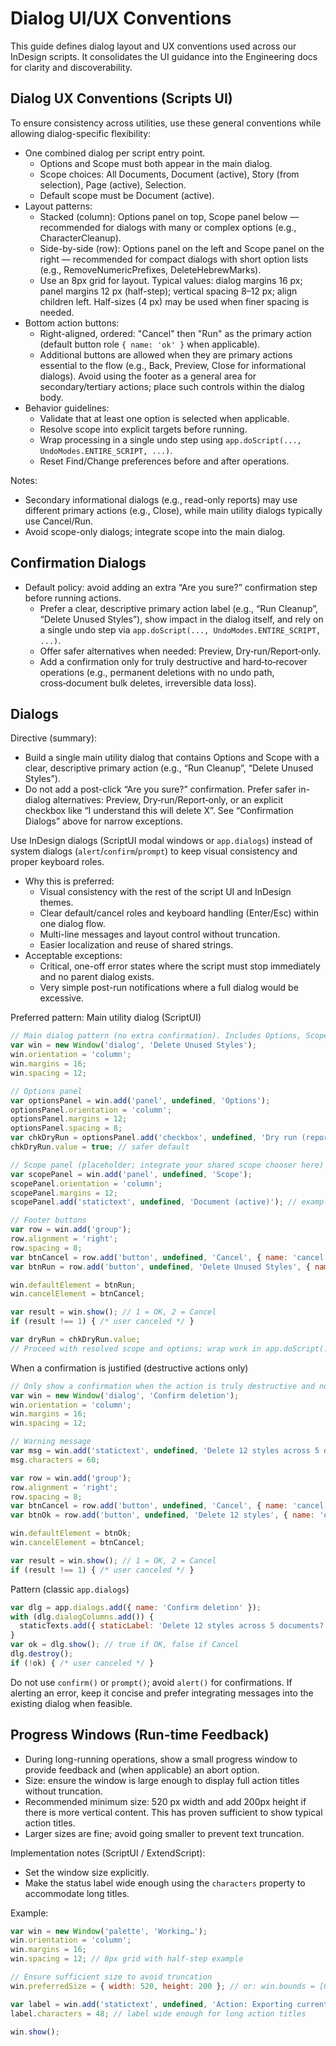 # Dialog UI/UX Conventions

This guide defines dialog layout and UX conventions used across our InDesign scripts. It consolidates the UI guidance into the Engineering docs for clarity and discoverability.

## Dialog UX Conventions (Scripts UI)

To ensure consistency across utilities, use these general conventions while allowing dialog-specific flexibility:

- One combined dialog per script entry point.
  - Options and Scope must both appear in the main dialog.
  - Scope choices: All Documents, Document (active), Story (from selection), Page (active), Selection.
  - Default scope must be Document (active).
- Layout patterns:
  - Stacked (column): Options panel on top, Scope panel below — recommended for dialogs with many or complex options (e.g., CharacterCleanup).
  - Side-by-side (row): Options panel on the left and Scope panel on the right — recommended for compact dialogs with short option lists (e.g., RemoveNumericPrefixes, DeleteHebrewMarks).
  - Use an 8px grid for layout. Typical values: dialog margins 16 px; panel margins 12 px (half-step); vertical spacing 8–12 px; align children left. Half-sizes (4 px) may be used when finer spacing is needed.
- Bottom action buttons:
  - Right-aligned, ordered: "Cancel" then "Run" as the primary action (default button role `{ name: 'ok' }` when applicable).
  - Additional buttons are allowed when they are primary actions essential to the flow (e.g., Back, Preview, Close for informational dialogs). Avoid using the footer as a general area for secondary/tertiary actions; place such controls within the dialog body.
- Behavior guidelines:
  - Validate that at least one option is selected when applicable.
  - Resolve scope into explicit targets before running.
  - Wrap processing in a single undo step using `app.doScript(..., UndoModes.ENTIRE_SCRIPT, ...)`.
  - Reset Find/Change preferences before and after operations.

Notes:
- Secondary informational dialogs (e.g., read-only reports) may use different primary actions (e.g., Close), while main utility dialogs typically use Cancel/Run.
- Avoid scope-only dialogs; integrate scope into the main dialog.

## Confirmation Dialogs

- Default policy: avoid adding an extra “Are you sure?” confirmation step before running actions.
    - Prefer a clear, descriptive primary action label (e.g., “Run Cleanup”, “Delete Unused Styles”), show impact in the dialog itself, and rely on a single undo step via `app.doScript(..., UndoModes.ENTIRE_SCRIPT, ...)`.
    - Offer safer alternatives when needed: Preview, Dry‑run/Report‑only.
    - Add a confirmation only for truly destructive and hard‑to‑recover operations (e.g., permanent deletions with no undo path, cross‑document bulk deletes, irreversible data loss).

## Dialogs

Directive (summary):
- Build a single main utility dialog that contains Options and Scope with a clear, descriptive primary action (e.g., “Run Cleanup”, “Delete Unused Styles”).
- Do not add a post-click “Are you sure?” confirmation. Prefer safer in-dialog alternatives: Preview, Dry‑run/Report‑only, or an explicit checkbox like “I understand this will delete X”. See “Confirmation Dialogs” above for narrow exceptions.

Use InDesign dialogs (ScriptUI modal windows or `app.dialogs`) instead of system dialogs (`alert`/`confirm`/`prompt`) to keep visual consistency and proper keyboard roles.
- Why this is preferred:
  - Visual consistency with the rest of the script UI and InDesign themes.
  - Clear default/cancel roles and keyboard handling (Enter/Esc) within one dialog flow.
  - Multi-line messages and layout control without truncation.
  - Easier localization and reuse of shared strings.
- Acceptable exceptions:
  - Critical, one-off error states where the script must stop immediately and no parent dialog exists.
  - Very simple post-run notifications where a full dialog would be excessive.

Preferred pattern: Main utility dialog (ScriptUI)

```jsx
// Main dialog pattern (no extra confirmation). Includes Options, Scope, and Dry‑run.
var win = new Window('dialog', 'Delete Unused Styles');
win.orientation = 'column';
win.margins = 16;
win.spacing = 12;

// Options panel
var optionsPanel = win.add('panel', undefined, 'Options');
optionsPanel.orientation = 'column';
optionsPanel.margins = 12;
optionsPanel.spacing = 8;
var chkDryRun = optionsPanel.add('checkbox', undefined, 'Dry run (report only)');
chkDryRun.value = true; // safer default

// Scope panel (placeholder; integrate your shared scope chooser here)
var scopePanel = win.add('panel', undefined, 'Scope');
scopePanel.orientation = 'column';
scopePanel.margins = 12;
scopePanel.add('statictext', undefined, 'Document (active)'); // example default

// Footer buttons
var row = win.add('group');
row.alignment = 'right';
row.spacing = 8;
var btnCancel = row.add('button', undefined, 'Cancel', { name: 'cancel' });
var btnRun = row.add('button', undefined, 'Delete Unused Styles', { name: 'ok' });

win.defaultElement = btnRun;
win.cancelElement = btnCancel;

var result = win.show(); // 1 = OK, 2 = Cancel
if (result !== 1) { /* user canceled */ }

var dryRun = chkDryRun.value;
// Proceed with resolved scope and options; wrap work in app.doScript(..., UndoModes.ENTIRE_SCRIPT, ...)
```

When a confirmation is justified (destructive actions only)

```jsx
// Only show a confirmation when the action is truly destructive and not easily undoable.
var win = new Window('dialog', 'Confirm deletion');
win.orientation = 'column';
win.margins = 16;
win.spacing = 12;

// Warning message
var msg = win.add('statictext', undefined, 'Delete 12 styles across 5 documents? This cannot be undone.');
msg.characters = 60;

var row = win.add('group');
row.alignment = 'right';
row.spacing = 8;
var btnCancel = row.add('button', undefined, 'Cancel', { name: 'cancel' });
var btnOk = row.add('button', undefined, 'Delete 12 styles', { name: 'ok' }); // explicit, descriptive label

win.defaultElement = btnOk;
win.cancelElement = btnCancel;

var result = win.show(); // 1 = OK, 2 = Cancel
if (result !== 1) { /* user canceled */ }
```

Pattern (classic `app.dialogs`)

```jsx
var dlg = app.dialogs.add({ name: 'Confirm deletion' });
with (dlg.dialogColumns.add()) {
  staticTexts.add({ staticLabel: 'Delete 12 styles across 5 documents? This cannot be undone.' });
}
var ok = dlg.show(); // true if OK, false if Cancel
dlg.destroy();
if (!ok) { /* user canceled */ }
```

Do not use `confirm()` or `prompt()`; avoid `alert()` for confirmations. If alerting an error, keep it concise and prefer integrating messages into the existing dialog when feasible.

## Progress Windows (Run-time Feedback)

- During long-running operations, show a small progress window to provide feedback and (when applicable) an abort option.
- Size: ensure the window is large enough to display full action titles without truncation.
- Recommended minimum size: 520 px width and add 200px height if there is more vertical content. This has proven sufficient to show typical action titles.
- Larger sizes are fine; avoid going smaller to prevent text truncation.

Implementation notes (ScriptUI / ExtendScript):
- Set the window size explicitly.
- Make the status label wide enough using the `characters` property to accommodate long titles.

Example:

```jsx
var win = new Window('palette', 'Working…');
win.orientation = 'column';
win.margins = 16;
win.spacing = 12; // 8px grid with half-step example

// Ensure sufficient size to avoid truncation
win.preferredSize = { width: 520, height: 200 }; // or: win.bounds = [0, 0, 520, 200];

var label = win.add('statictext', undefined, 'Action: Exporting current document…');
label.characters = 48; // label wide enough for long action titles

win.show();
```
